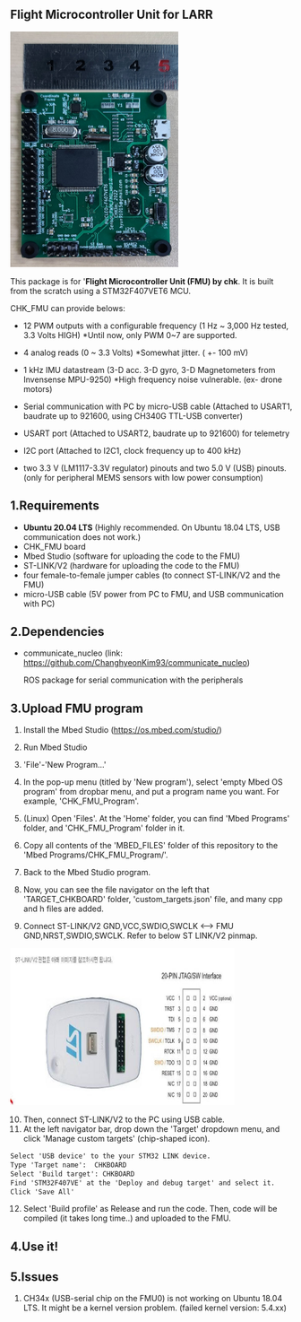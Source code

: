 ## Flight Microcontroller Unit for LARR

<p align = "left">
<img src= "https://github.com/ChanghyeonKim93/chk_fmu/blob/master/readme_imgs/chk_fmu_board.jpg" alt="CHK FMU board" width="300" height="420">
</p> 

This package is for '**Flight Microcontroller Unit (FMU) by chk**.
It is built from the scratch using a STM32F407VET6 MCU.

CHK_FMU can provide belows:

* 12 PWM outputs with a configurable frequency (1 Hz ~ 3,000 Hz tested, 3.3 Volts HIGH)
*Until now, only PWM 0~7 are supported.

* 4 analog reads (0 ~ 3.3 Volts)
*Somewhat jitter. ( +- 100 mV)

* 1 kHz IMU datastream (3-D acc. 3-D gyro, 3-D Magnetometers from Invensense MPU-9250)
*High frequency noise vulnerable. (ex- drone motors)

* Serial communication with PC by micro-USB cable (Attached to USART1, baudrate up to 921600, using CH340G TTL-USB converter)

* USART port (Attached to USART2, baudrate up to 921600) for telemetry

* I2C port (Attached to I2C1, clock frequency up to 400 kHz)

* two 3.3 V (LM1117-3.3V regulator) pinouts and two 5.0 V (USB) pinouts. (only for peripheral MEMS sensors with low power consumption)

1.Requirements
------
* **Ubuntu 20.04 LTS**  (Highly recommended. On Ubuntu 18.04 LTS, USB communication does not work.)
* CHK_FMU board
* Mbed Studio (software for uploading the code to the FMU)
* ST-LINK/V2 (hardware for uploading the code to the FMU)
* four female-to-female jumper cables (to connect ST-LINK/V2 and the FMU)
* micro-USB cable (5V power from PC to FMU, and USB communication with PC)

2.Dependencies
------
* communicate_nucleo (link: https://github.com/ChanghyeonKim93/communicate_nucleo)

  ROS package for serial communication with the peripherals 


3.Upload FMU program
------
  1) Install the Mbed Studio (https://os.mbed.com/studio/)

  2) Run Mbed Studio

  3) 'File'-'New Program...'

  4) In the pop-up menu (titled by 'New program'), select 'empty Mbed OS program' from dropbar menu, and put a program name you want. For example, 'CHK_FMU_Program'.
  
  5) (Linux) Open 'Files'. At the 'Home' folder, you can find 'Mbed Programs' folder, and 'CHK_FMU_Program' folder in it.
  
  6) Copy all contents of the 'MBED_FILES' folder of this repository to the 'Mbed Programs/CHK_FMU_Program/'.
  7) Back to the Mbed Studio program.
  8) Now, you can see the file navigator on the left that 'TARGET_CHKBOARD' folder, 'custom_targets.json' file, and many cpp and h files are added.

  9) Connect ST-LINK/V2 GND,VCC,SWDIO,SWCLK  <--> FMU  GND,NRST,SWDIO,SWCLK. Refer to below ST LINK/V2 pinmap.

<p align = "left">
<img src= "https://github.com/ChanghyeonKim93/chk_fmu/blob/master/readme_imgs/stlink_pinmap.jpeg" alt="stlink pinmap" width="400" height="280">
</p> 

  10) Then, connect ST-LINK/V2 to the PC using USB cable.
  11) At the left navigator bar, drop down the 'Target' dropdown menu, and click 'Manage custom targets' (chip-shaped icon).
  
    Select 'USB device' to the your STM32 LINK device.
    Type 'Target name':  CHKBOARD 
    Select 'Build target': CHKBOARD
    Find 'STM32F407VE' at the 'Deploy and debug target' and select it.
    Click 'Save All'
    
  12) Select 'Build profile' as Release and run the code. Then, code will be compiled (it takes long time..) and uploaded to the FMU.
  



4.Use it!
------


5.Issues
------
  1) CH34x (USB-serial chip on the FMU0) is not working on Ubuntu 18.04 LTS. It might be a kernel version problem. (failed kernel version: 5.4.xx)
